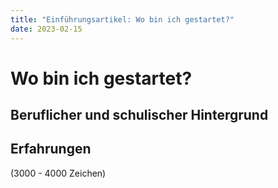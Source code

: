 ```yaml
---
title: "Einführungsartikel: Wo bin ich gestartet?"
date: 2023-02-15
---
```

# Wo bin ich gestartet?

## Beruflicher und schulischer Hintergrund

## Erfahrungen

(3000 - 4000 Zeichen)

